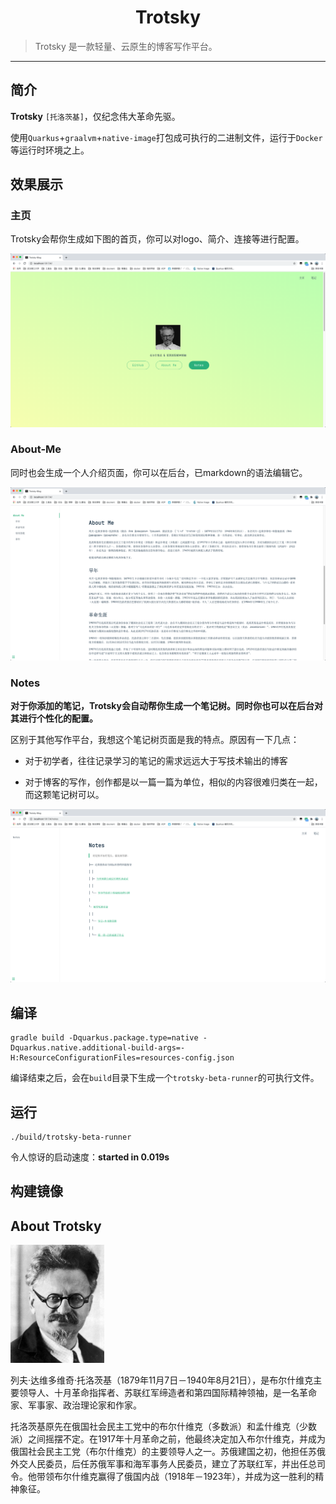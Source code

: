 <h1 align="center">Trotsky</h1>

> Trotsky 是一款轻量、云原生的博客写作平台。

---

## 简介

**Trotsky** `[托洛茨基]`，仅纪念伟大革命先驱。

使用`Quarkus`+`graalvm`+`native-image`打包成可执行的二进制文件，运行于`Docker`等运行时环境之上。

## 效果展示

### 主页

Trotsky会帮你生成如下图的首页，你可以对logo、简介、连接等进行配置。

![](./img/home.png)

### About-Me

同时也会生成一个人介绍页面，你可以在后台，已markdown的语法编辑它。

![](./img/about-me.png)

### Notes

**对于你添加的笔记，Trotsky会自动帮你生成一个笔记树。同时你也可以在后台对其进行个性化的配置。**

区别于其他写作平台，我想这个笔记树页面是我的特点。原因有一下几点：

- 对于初学者，往往记录学习的笔记的需求远远大于写技术输出的博客

- 对于博客的写作，创作都是以一篇一篇为单位，相似的内容很难归类在一起，而这颗笔记树可以。

![](./img/notes.png)

## 编译

```shell script
gradle build -Dquarkus.package.type=native -Dquarkus.native.additional-build-args=-H:ResourceConfigurationFiles=resources-config.json
```

编译结束之后，会在`build`目录下生成一个`trotsky-beta-runner`的可执行文件。

## 运行

```shell script
./build/trotsky-beta-runner
```

令人惊讶的启动速度：**started in 0.019s**

## 构建镜像


## About Trotsky

<img width="150" height="189" src="./img/trotsky.jpg"/>

列夫·达维多维奇·托洛茨基（1879年11月7日－1940年8月21日），是布尔什维克主要领导人、十月革命指挥者、苏联红军缔造者和第四国际精神领袖，是一名革命家、军事家、政治理论家和作家。

托洛茨基原先在俄国社会民主工党中的布尔什维克（多数派）和孟什维克（少数派）之间摇摆不定。在1917年十月革命之前，他最终决定加入布尔什维克，并成为俄国社会民主工党（布尔什维克）的主要领导人之一。苏俄建国之初，他担任苏俄外交人民委员，后任苏俄军事和海军事务人民委员，建立了苏联红军，并出任总司令。他带领布尔什维克赢得了俄国内战（1918年－1923年），并成为这一胜利的精神象征。


